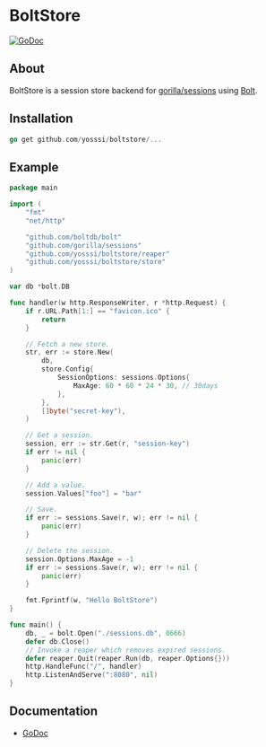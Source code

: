 # BoltStore

[![GoDoc](https://godoc.org/github.com/yosssi/boltstore?status.png)](https://godoc.org/github.com/yosssi/boltstore)

## About

BoltStore is a session store backend for [gorilla/sessions](https://github.com/gorilla/sessions) using [Bolt](https://github.com/boltdb/bolt).

## Installation

```go
go get github.com/yosssi/boltstore/...
```

## Example

```go
package main

import (
	"fmt"
	"net/http"

	"github.com/boltdb/bolt"
	"github.com/gorilla/sessions"
	"github.com/yosssi/boltstore/reaper"
	"github.com/yosssi/boltstore/store"
)

var db *bolt.DB

func handler(w http.ResponseWriter, r *http.Request) {
	if r.URL.Path[1:] == "favicon.ico" {
		return
	}

	// Fetch a new store.
	str, err := store.New(
		db,
		store.Config{
			SessionOptions: sessions.Options{
				MaxAge: 60 * 60 * 24 * 30, // 30days
			},
		},
		[]byte("secret-key"),
	)

	// Get a session.
	session, err := str.Get(r, "session-key")
	if err != nil {
		panic(err)
	}

	// Add a value.
	session.Values["foo"] = "bar"

	// Save.
	if err := sessions.Save(r, w); err != nil {
		panic(err)
	}

	// Delete the session.
	session.Options.MaxAge = -1
	if err := sessions.Save(r, w); err != nil {
		panic(err)
	}

	fmt.Fprintf(w, "Hello BoltStore")
}

func main() {
	db, _ = bolt.Open("./sessions.db", 0666)
	defer db.Close()
	// Invoke a reaper which removes expired sessions.
	defer reaper.Quit(reaper.Run(db, reaper.Options{}))
	http.HandleFunc("/", handler)
	http.ListenAndServe(":8080", nil)
}
```

## Documentation
* [GoDoc](http://godoc.org/github.com/yosssi/boltstore)
